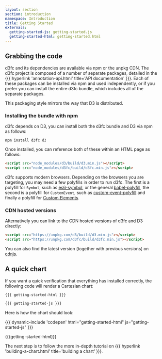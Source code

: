 ```yaml
---
layout: section
section: introduction
namespace: Introduction
title: Getting Started
externals:
  getting-started-js: getting-started.js
  getting-started-html: getting-started.html
---
```


## Grabbing the code

d3fc and its dependencies are available via npm or the unpkg CDN. The d3fc project is composed of a number of separate
packages, detailed in the {{{ hyperlink 'annotation-api.html' title='API documentation' }}}. Each of these packages can be installed via npm and used independently, or if you prefer you can install the entire d3fc bundle, which includes all of the separate packages.

This packaging style mirrors the way that D3 is distributed.

### Installing the bundle with npm

d3fc depends on D3, you can install both the d3fc bundle and D3 via npm as follows:

```
npm install d3fc d3
```

Once installed, you can reference both of these within an HTML page as follows:

```html
<script src="node_modules/d3/build/d3.min.js"></script>
<script src="node_modules/d3fc/build/d3fc.min.js"></script>
```

d3fc supports modern browsers. Depending on the browsers you are targeting, you may need a few polyfills in order to run d3fc. The first is a polyfill for `Symbol`, such as [es6-symbol](https://github.com/medikoo/es6-symbol), or the general [babel-polyfill](https://www.npmjs.com/package/babel-polyfill), the second is a polyfill for `CustomEvent`, such as [custom-event-polyfill](https://github.com/krambuhl/custom-event-polyfill) and finally a polyfill for [Custom Elements](https://github.com/WebReflection/document-register-element).

### CDN hosted versions

Alternatively you can link to the CDN hosted versions of d3fc and D3 directly:

```html
<script src="https://unpkg.com/d3/build/d3.min.js"></script>
<script src="https://unpkg.com/d3fc/build/d3fc.min.js"></script>
```

You can also find the latest version (together with previous versions) on [cdnjs](https://cdnjs.com/libraries/d3fc).

## A quick chart

If you want a quick verification that everything has installed correctly, the following code will render a Cartesian chart:

```html
{{{ getting-started-html }}}
```

```js
{{{ getting-started-js }}}
```

Here is how the chart should look:

{{{ dynamic-include 'codepen' html="getting-started-html" js="getting-started-js" }}}

{{{getting-started-html}}}
<script type="text/javascript">
{{{getting-started-js}}}
</script>

The next step is to follow the more in-depth tutorial on {{{ hyperlink 'building-a-chart.html' title='building a chart' }}}.
